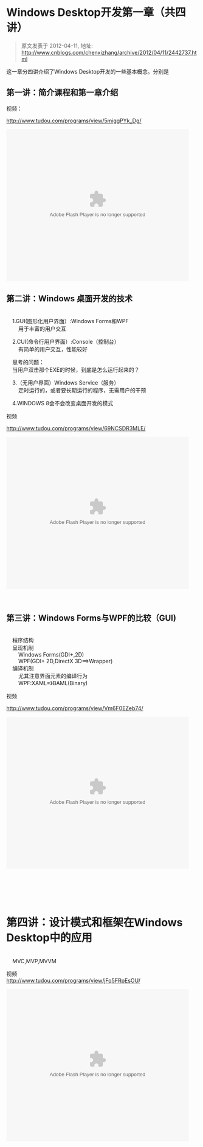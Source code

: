 # Windows Desktop开发第一章（共四讲） 
> 原文发表于 2012-04-11, 地址: http://www.cnblogs.com/chenxizhang/archive/2012/04/11/2442737.html 


<p>这一章分四讲介绍了Windows Desktop开发的一些基本概念。分别是</p> <h2>第一讲：简介课程和第一章介绍</h2> <p>视频：</p> <p><a title="http://www.tudou.com/programs/view/5miggPYk_Dg/" href="http://www.tudou.com/programs/view/5miggPYk_Dg/">http://www.tudou.com/programs/view/5miggPYk_Dg/</a></p> <p><embed src="http://www.tudou.com/v/5miggPYk_Dg/&amp;rpid=101037296&amp;resourceId=101037296_05_05_99/v.swf" type="application/x-shockwave-flash" allowscriptaccess="always" allowfullscreen="true" wmode="opaque" width="480" height="400"></embed></p> <h2>第二讲：Windows 桌面开发的技术</h2> <p><br>&nbsp;&nbsp;&nbsp; 1.GUI(图形化用户界面）:Windows Forms和WPF<br>&nbsp;&nbsp;&nbsp;&nbsp;&nbsp;&nbsp;&nbsp; 用于丰富的用户交互</p> <p>&nbsp;&nbsp;&nbsp; 2.CUI(命令行用户界面）:Console（控制台）<br>&nbsp;&nbsp;&nbsp;&nbsp;&nbsp;&nbsp;&nbsp; 有简单的用户交互，性能较好</p> <p>&nbsp;&nbsp;&nbsp; 思考的问题：<br>&nbsp;&nbsp;&nbsp; 当用户双击那个EXE的时候，到底是怎么运行起来的？</p> <p>&nbsp;&nbsp;&nbsp; 3.（无用户界面）Windows Service（服务）<br>&nbsp;&nbsp;&nbsp;&nbsp;&nbsp;&nbsp;&nbsp; 定时运行的，或者要长期运行的程序，无需用户的干预</p> <p>&nbsp;&nbsp;&nbsp; 4.WINDOWS 8会不会改变桌面开发的模式</p> <p>视频</p> <p><a title="http://www.tudou.com/programs/view/69NCSDR3MLE/" href="http://www.tudou.com/programs/view/69NCSDR3MLE/">http://www.tudou.com/programs/view/69NCSDR3MLE/</a></p> <p><embed src="http://www.tudou.com/v/69NCSDR3MLE/&amp;rpid=101037296&amp;resourceId=101037296_05_05_99/v.swf" type="application/x-shockwave-flash" allowscriptaccess="always" allowfullscreen="true" wmode="opaque" width="480" height="400"></embed></p> <p>&nbsp;</p> <h2>第三讲：Windows Forms与WPF的比较（GUI)</h2> <p><br>&nbsp;&nbsp;&nbsp; 程序结构<br>&nbsp;&nbsp;&nbsp; 呈现机制<br>&nbsp;&nbsp;&nbsp;&nbsp;&nbsp;&nbsp;&nbsp; Windows Forms(GDI+,2D)<br>&nbsp;&nbsp;&nbsp;&nbsp;&nbsp;&nbsp;&nbsp; WPF(GDI+ 2D,DirectX 3D==&gt;Wrapper)<br>&nbsp;&nbsp;&nbsp; 编译机制<br>&nbsp;&nbsp;&nbsp;&nbsp;&nbsp;&nbsp;&nbsp; 尤其注意界面元素的编译行为<br>&nbsp;&nbsp;&nbsp;&nbsp;&nbsp;&nbsp;&nbsp; WPF:XAML=》BAML(Binary)</p> <p>视频</p> <p><a title="http://www.tudou.com/programs/view/Vm6F0EZeb74/" href="http://www.tudou.com/programs/view/Vm6F0EZeb74/">http://www.tudou.com/programs/view/Vm6F0EZeb74/</a></p> <p><embed src="http://www.tudou.com/v/Vm6F0EZeb74/&amp;rpid=101037296&amp;resourceId=101037296_05_05_99/v.swf" type="application/x-shockwave-flash" allowscriptaccess="always" allowfullscreen="true" wmode="opaque" width="480" height="400"></embed></p> <p>&nbsp;</p> <p><br>&nbsp;</p> <h1>第四讲：设计模式和框架在Windows Desktop中的应用</h1> <p><br>&nbsp;&nbsp;&nbsp; MVC,MVP,MVVM</p> <p>视频<br><a title="http://www.tudou.com/programs/view/jFq5FRpEsOU/" href="http://www.tudou.com/programs/view/jFq5FRpEsOU/">http://www.tudou.com/programs/view/jFq5FRpEsOU/</a></p> <p><embed src="http://www.tudou.com/v/jFq5FRpEsOU/&amp;rpid=101037296&amp;resourceId=101037296_05_05_99/v.swf" type="application/x-shockwave-flash" allowscriptaccess="always" allowfullscreen="true" wmode="opaque" width="480" height="400"></embed></p>